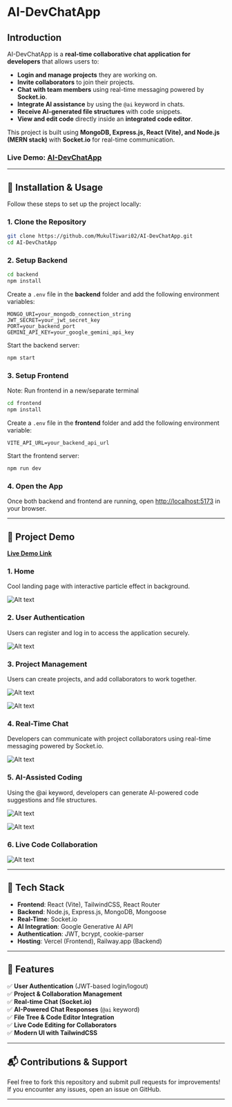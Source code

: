 # AI-DevChatApp

## Introduction

AI-DevChatApp is a **real-time collaborative chat application for developers** that allows users to:

- **Login and manage projects** they are working on.
- **Invite collaborators** to join their projects.
- **Chat with team members** using real-time messaging powered by **Socket.io**.
- **Integrate AI assistance** by using the `@ai` keyword in chats.
- **Receive AI-generated file structures** with code snippets.
- **View and edit code** directly inside an **integrated code editor**.

This project is built using **MongoDB, Express.js, React (Vite), and Node.js (MERN stack)** with **Socket.io** for real-time communication.

### **Live Demo:** [AI-DevChatApp](https://ai-dev-chat.vercel.app/)

---

## 🚀 Installation & Usage

Follow these steps to set up the project locally:

### **1. Clone the Repository**

```sh
git clone https://github.com/MukulTiwari02/AI-DevChatApp.git
cd AI-DevChatApp
```

### **2. Setup Backend**

```sh
cd backend
npm install
```

Create a `.env` file in the **backend** folder and add the following environment variables:
  ```env
  MONGO_URI=your_mongodb_connection_string
  JWT_SECRET=your_jwt_secret_key
  PORT=your_backend_port
  GEMINI_API_KEY=your_google_gemini_api_key
  ```
Start the backend server:

```sh
npm start
```

### **3. Setup Frontend**
Note: Run frontend in a new/separate terminal
```sh
cd frontend
npm install
```

Create a `.env` file in the **frontend** folder and add the following environment variable:
  ```env
  VITE_API_URL=your_backend_api_url
  ```
Start the frontend server:

```sh
npm run dev
```

### **4. Open the App**

Once both backend and frontend are running, open [http://localhost:5173](http://localhost:5173) in your browser.

---

## 🎥 Project Demo

[**Live Demo Link**](https://ai-dev-chat.vercel.app/)

### **1. Home**
Cool landing page with interactive particle effect in background.

![Alt text](demo/images/LandingPage.png)


### **2. User Authentication**
Users can register and log in to access the application securely.

![Alt text](demo/images/Login.png)

### **3. Project Management**
Users can create projects, and add collaborators to work together.

![Alt text](demo/images/Home.png) 

![Alt text](demo/images/AddProject.png) 


### **4. Real-Time Chat**
Developers can communicate with project collaborators using real-time messaging powered by Socket.io.

![Alt text](demo/images/Chat.png)

### **5. AI-Assisted Coding**
Using the @ai keyword, developers can generate AI-powered code suggestions and file structures.

![Alt text](demo/images/codeEditor.png)

![Alt text](demo/images/UseAIToCode.png)

### **6. Live Code Collaboration**
![Alt text](demo/images/LiveCodeEditing.png)


---

## 📜 Tech Stack

- **Frontend**: React (Vite), TailwindCSS, React Router
- **Backend**: Node.js, Express.js, MongoDB, Mongoose
- **Real-Time**: Socket.io
- **AI Integration**: Google Generative AI API
- **Authentication**: JWT, bcrypt, cookie-parser
- **Hosting**: Vercel (Frontend), Railway.app (Backend)

---

## 📌 Features

✅ **User Authentication** (JWT-based login/logout)  
✅ **Project & Collaboration Management**  
✅ **Real-time Chat (Socket.io)**  
✅ **AI-Powered Chat Responses** (`@ai` keyword)  
✅ **File Tree & Code Editor Integration**  
✅ **Live Code Editing for Collaborators**  
✅ **Modern UI with TailwindCSS**  

---

## 📬 Contributions & Support

Feel free to fork this repository and submit pull requests for improvements! If you encounter any issues, open an issue on GitHub.

---

